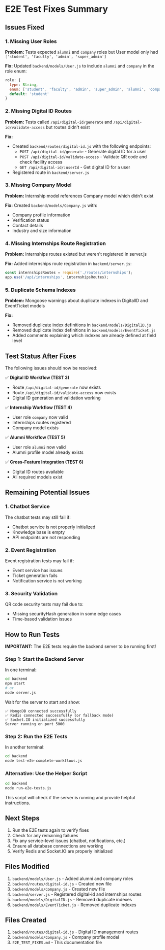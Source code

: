 # E2E Test Fixes Summary

## Issues Fixed

### 1. Missing User Roles
**Problem:** Tests expected `alumni` and `company` roles but User model only had `['student', 'faculty', 'admin', 'super_admin']`

**Fix:** Updated `backend/models/User.js` to include `alumni` and `company` in the role enum:
```javascript
role: {
  type: String,
  enum: ['student', 'faculty', 'admin', 'super_admin', 'alumni', 'company'],
  default: 'student'
}
```

### 2. Missing Digital ID Routes
**Problem:** Tests called `/api/digital-id/generate` and `/api/digital-id/validate-access` but routes didn't exist

**Fix:** 
- Created `backend/routes/digital-id.js` with the following endpoints:
  - `POST /api/digital-id/generate` - Generate digital ID for a user
  - `POST /api/digital-id/validate-access` - Validate QR code and check facility access
  - `GET /api/digital-id/:userId` - Get digital ID for a user
- Registered route in `backend/server.js`

### 3. Missing Company Model
**Problem:** Internship model references Company model which didn't exist

**Fix:** Created `backend/models/Company.js` with:
- Company profile information
- Verification status
- Contact details
- Industry and size information

### 4. Missing Internships Route Registration
**Problem:** Internships routes existed but weren't registered in server.js

**Fix:** Added internships route registration in `backend/server.js`:
```javascript
const internshipsRoutes = require('./routes/internships');
app.use('/api/internships', internshipsRoutes);
```

### 5. Duplicate Schema Indexes
**Problem:** Mongoose warnings about duplicate indexes in DigitalID and EventTicket models

**Fix:** 
- Removed duplicate index definitions in `backend/models/DigitalID.js`
- Removed duplicate index definitions in `backend/models/EventTicket.js`
- Added comments explaining which indexes are already defined at field level

## Test Status After Fixes

The following issues should now be resolved:

✅ **Digital ID Workflow (TEST 3)**
- Route `/api/digital-id/generate` now exists
- Route `/api/digital-id/validate-access` now exists
- Digital ID generation and validation working

✅ **Internship Workflow (TEST 4)**
- User role `company` now valid
- Internships routes registered
- Company model exists

✅ **Alumni Workflow (TEST 5)**
- User role `alumni` now valid
- Alumni profile model already exists

✅ **Cross-Feature Integration (TEST 6)**
- Digital ID routes available
- All required models exist

## Remaining Potential Issues

### 1. Chatbot Service
The chatbot tests may still fail if:
- Chatbot service is not properly initialized
- Knowledge base is empty
- API endpoints are not responding

### 2. Event Registration
Event registration tests may fail if:
- Event service has issues
- Ticket generation fails
- Notification service is not working

### 3. Security Validation
QR code security tests may fail due to:
- Missing securityHash generation in some edge cases
- Time-based validation issues

## How to Run Tests

**IMPORTANT:** The E2E tests require the backend server to be running first!

### Step 1: Start the Backend Server
In one terminal:
```bash
cd backend
npm start
# or
node server.js
```

Wait for the server to start and show:
```
✅ MongoDB connected successfully
✅ Redis connected successfully (or fallback mode)
✅ Socket.IO initialized successfully
Server running on port 5000
```

### Step 2: Run the E2E Tests
In another terminal:
```bash
cd backend
node test-e2e-complete-workflows.js
```

### Alternative: Use the Helper Script
```bash
cd backend
node run-e2e-tests.js
```
This script will check if the server is running and provide helpful instructions.

## Next Steps

1. Run the E2E tests again to verify fixes
2. Check for any remaining failures
3. Fix any service-level issues (chatbot, notifications, etc.)
4. Ensure all database connections are working
5. Verify Redis and Socket.IO are properly initialized

## Files Modified

1. `backend/models/User.js` - Added alumni and company roles
2. `backend/routes/digital-id.js` - Created new file
3. `backend/models/Company.js` - Created new file
4. `backend/server.js` - Registered digital-id and internships routes
5. `backend/models/DigitalID.js` - Removed duplicate indexes
6. `backend/models/EventTicket.js` - Removed duplicate indexes

## Files Created

1. `backend/routes/digital-id.js` - Digital ID management routes
2. `backend/models/Company.js` - Company profile model
3. `E2E_TEST_FIXES.md` - This documentation file
